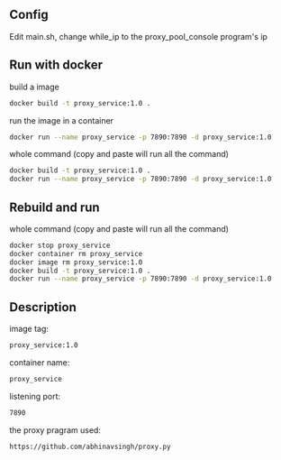 ## Config

Edit main.sh, change while_ip to the proxy_pool_console program's ip

## Run with docker

build a image
```sh
docker build -t proxy_service:1.0 .
```

run the image in a container
```sh
docker run --name proxy_service -p 7890:7890 -d proxy_service:1.0
```

whole command (copy and paste will run all the command)
```sh
docker build -t proxy_service:1.0 .
docker run --name proxy_service -p 7890:7890 -d proxy_service:1.0


```
## Rebuild and run

whole command (copy and paste will run all the command)
```sh
docker stop proxy_service
docker container rm proxy_service
docker image rm proxy_service:1.0
docker build -t proxy_service:1.0 .
docker run --name proxy_service -p 7890:7890 -d proxy_service:1.0


```

## Description

image tag:
```sh
proxy_service:1.0
```

container name:
```sh
proxy_service
```

listening port:
```sh
7890
```

the proxy pragram used:
```sh
https://github.com/abhinavsingh/proxy.py
```
